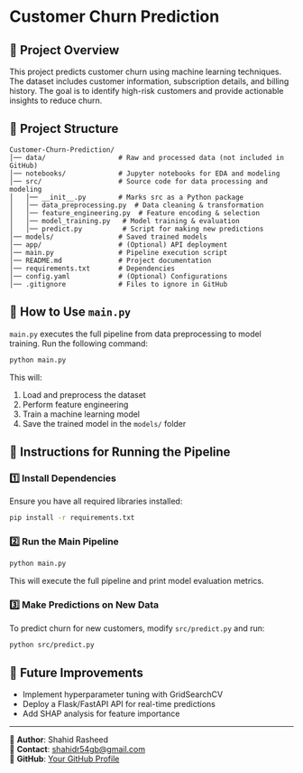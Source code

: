 # Customer Churn Prediction

## 📌 Project Overview
This project predicts customer churn using machine learning techniques. The dataset includes customer information, subscription details, and billing history. The goal is to identify high-risk customers and provide actionable insights to reduce churn.

## 📂 Project Structure
```
Customer-Churn-Prediction/
│── data/                  # Raw and processed data (not included in GitHub)
│── notebooks/             # Jupyter notebooks for EDA and modeling
│── src/                   # Source code for data processing and modeling
│   │── __init__.py        # Marks src as a Python package
│   │── data_preprocessing.py  # Data cleaning & transformation
│   │── feature_engineering.py  # Feature encoding & selection
│   │── model_training.py   # Model training & evaluation
│   │── predict.py          # Script for making new predictions
│── models/                # Saved trained models
│── app/                   # (Optional) API deployment
│── main.py                # Pipeline execution script
│── README.md              # Project documentation
│── requirements.txt       # Dependencies
│── config.yaml            # (Optional) Configurations
│── .gitignore             # Files to ignore in GitHub
```

## 🚀 How to Use `main.py`
`main.py` executes the full pipeline from data preprocessing to model training. Run the following command:
```bash
python main.py
```
This will:
1. Load and preprocess the dataset
2. Perform feature engineering
3. Train a machine learning model
4. Save the trained model in the `models/` folder

## 📖 Instructions for Running the Pipeline
### 1️⃣ Install Dependencies
Ensure you have all required libraries installed:
```bash
pip install -r requirements.txt
```

### 2️⃣ Run the Main Pipeline
```bash
python main.py
```
This will execute the full pipeline and print model evaluation metrics.

### 3️⃣ Make Predictions on New Data
To predict churn for new customers, modify `src/predict.py` and run:
```bash
python src/predict.py
```

## 📝 Future Improvements
- Implement hyperparameter tuning with GridSearchCV
- Deploy a Flask/FastAPI API for real-time predictions
- Add SHAP analysis for feature importance

---
📌 **Author**: Shahid Rasheed  
📧 **Contact**: shahidr54gb@gmail.com  
🔗 **GitHub**: [Your GitHub Profile](https://github.com/yourusername)

